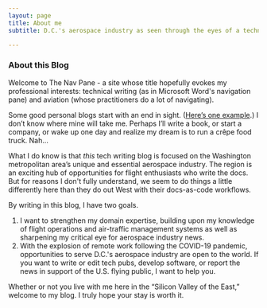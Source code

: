 ```yaml
---
layout: page
title: About me
subtitle: D.C.'s aerospace industry as seen through the eyes of a technical writer

---
```


### About this Blog

Welcome to The Nav Pane - a site whose title hopefully evokes my professional interests: technical writing (as in Microsoft Word's navigation pane) and aviation (whose practitioners do a lot of navigating).

Some good personal blogs start with an end in sight. ([Here’s one example](http://futureairlinepilot.blogspot.com/).) I don’t know where mine will take me. Perhaps I’ll write a book, or start a company, or wake up one day and realize my dream is to run a crêpe food truck. Nah...

What I do know is that *this* tech writing blog is focused on the Washington metropolitan area’s unique and essential aerospace industry. The region is an exciting hub of opportunities for flight enthusiasts who write the docs. But for reasons I don't fully understand, we seem to do things a little differently here than they do out West with their docs-as-code workflows.

By writing in this blog, I have two goals. 

1. I want to strengthen my domain expertise, building upon my knowledge of flight operations and air-traffic management systems as well as sharpening my critical eye for aerospace industry news.
2. With the explosion of remote work following the COVID-19 pandemic, opportunities to serve D.C.'s aerospace industry are open to the world. If you want to write or edit tech pubs, develop software, or report the news in support of the U.S. flying public, I want to help you. 

Whether or not you live with me here in the “Silicon Valley of the East,” welcome to my blog. I truly hope your stay is worth it.
